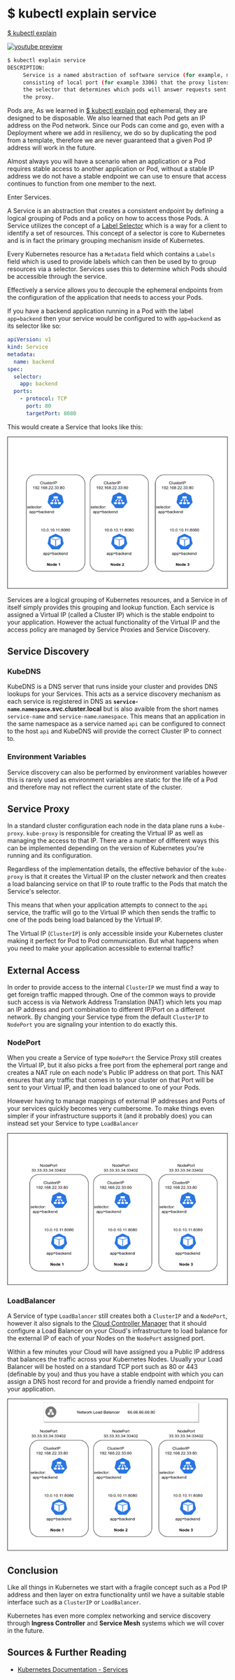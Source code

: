 # $ kubectl explain service

[$ kubectl explain](../)

[![youtube preview](http://img.youtube.com/vi/ursPwmJbGW8/0.jpg)](http://www.youtube.com/watch?v=/ursPwmJbGW8 "$kubectl explain service")

```bash
$ kubectl explain service
DESCRIPTION:
     Service is a named abstraction of software service (for example, mysql)
     consisting of local port (for example 3306) that the proxy listens on, and
     the selector that determines which pods will answer requests sent through
     the proxy.
```

Pods are, As we learned in [$ kubectl explain pod](../pod) ephemeral, they are designed to be disposable. We also learned that each Pod gets an IP address on the Pod network. Since our Pods can come and go, even with a Deployment where we add in resiliency, we do so by duplicating the pod from a template, therefore we are never guaranteed that a given Pod IP address will work in the future.

Almost always you will have a scenario when an application or a Pod requires stable access to another application or Pod, without a stable IP address we do not have a stable endpoint we can use to ensure that access continues to function from one member to the next.

Enter Services.

A Service is an abstraction that creates a consistent endpoint by defining a logical grouping of Pods and a policy on how to access those Pods. A Service utilizes the concept of a [Label Selector](https://kubernetes.io/docs/concepts/overview/working-with-objects/labels/) which is a way for a client to identify a set of resources. This concept of a selector is core to Kubernetes and is in fact the primary grouping mechanism inside of Kubernetes.

Every Kubernetes resource has a `Metadata` field which contains a `Labels` field which is used to provide labels which can then be used by to group resources via a selector. Services uses this to determine which Pods should be accessible through the service.

Effectively a service allows you to decouple the ephemeral endpoints from the configuration of the application that needs to access your Pods.

If you have a backend application running in a Pod with the label `app=backend` then your service would be configured to with `app=backend` as its selector like so:

```yaml
apiVersion: v1
kind: Service
metadata:
  name: backend
spec:
  selector:
    app: backend
  ports:
    - protocol: TCP
      port: 80
      targetPort: 8080
```

This would create a Service that looks like this:

![Basic Service](./service-backend-1.drawio.png)

Services are a logical grouping of Kubernetes resources, and a Service in of itself simply provides this grouping and lookup function. Each service is assigned a Virtual IP (called a Cluster IP) which is the stable endpoint to your application. However the actual functionality of the Virtual IP and the access policy are managed by Service Proxies and Service Discovery.

## Service Discovery

### KubeDNS

KubeDNS is a DNS server that runs inside your cluster and provides DNS lookups for your Services. This acts as a service discovery mechanism as each service is registered in DNS as **`service-name`.`namespace`.svc.cluster.local** but is also avaible from the short names `service-name` and `service-name`.`namespace`. This means that an application in the same namespace as a service named `api` can be configured to connect to the host `api` and KubeDNS will provide the correct Cluster IP to connect to.

### Environment Variables

Service discovery can also be performed by environment variables however this is rarely used as environment variables are static for the life of a Pod and therefore may not reflect the current state of the cluster.

## Service Proxy

In a standard cluster configuration each node in the data plane runs a `kube-proxy`. `kube-proxy` is responsible for creating the Virtual IP as well as managing the access to that IP. There are a number of different ways this can be implemented depending on the version of Kubernetes you're running and its configuration.

Regardless of the implementation details, the effective behavior of the `kube-proxy` is that it creates the Virtual IP on the cluster network and then creates a load balancing service on that IP to route traffic to the Pods that match the Service's selector.

This means that when your application attempts to connect to the `api` service, the traffic will go to the Virtual IP which then sends the traffic to one of the pods being load balanced by the Virtual IP.

The Virtual IP (`ClusterIP`) is only accessible inside your Kubernetes cluster making it perfect for Pod to Pod communication. But what happens when you need to make your application accessible to external traffic?

## External Access

In order to provide access to the internal `ClusterIP` we must find a way to get foreign traffic mapped through. One of the common ways to provide such access is via Network Address Translation (NAT) which lets you map an IP address and port combination to different IP/Port on a different network. By changing your Service type from the default `ClusterIP` to `NodePort` you are signaling your intention to do exactly this.

### NodePort

When you create a Service of type `NodePort` the Service Proxy still creates the Virtual IP, but it also picks a free port from the ephemeral port range and creates a NAT rule on each node's Public IP address on that port. This NAT ensures that any traffic that comes in to your cluster on that Port will be sent to your Virtual IP, and then load balanced to one of your Pods.

However having to manage mappings of external IP addresses and Ports of your services quickly becomes very cumbersome. To make things even simpler if your infrastructure supports it (and it probably does) you can instead set your Service to type `LoadBalancer`

![Service NodePort](./service-backend-nodeport.drawio.png)

### LoadBalancer

A Service of type `LoadBalancer` still creates both a `ClusterIP` and a `NodePort`, however it also signals to the [Cloud Controller Manager](https://kubernetes.io/docs/concepts/architecture/cloud-controller/) that it should configure a Load Balancer on your Cloud's infrastructure to load balance for the external IP of each of your Nodes on the `NodePort` assigned port.

Within a few minutes your Cloud will have assigned you a Public IP address that balances the traffic across your Kubernetes Nodes. Usually your Load Balancer will be hosted on a standard TCP port such as 80 or 443 (definable by you) and thus you have a stable endpoint with which you can assign a DNS host record for and provide a friendly named endpoint for your application.

![Service LoadBalancer](./service-backend-loadbalancer.drawio.png)

## Conclusion

Like all things in Kubernetes we start with a fragile concept such as a Pod IP address and then layer on extra functionality until we have a suitable stable interface such as a `ClusterIP` or `LoadBalancer`.

Kubernetes has even more complex networking and service discovery through **Ingress Controller** and **Service Mesh** systems which we will cover in the future.

## Sources & Further Reading

- [Kubernetes Documentation - Services](https://kubernetes.io/docs/concepts/services-networking/service/)